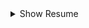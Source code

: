 <details>
  <summary>Show Resume</summary>
  
  <br/>
  <img src="./ssi.jpg" />    
  <br/>
  <div align="center">
  <a href="https://github.com/ssibrahimbas/ssibrahimbas/blob/main/ssi.pdf" target="_blank">View as PDF</a>
</div>

</details>
